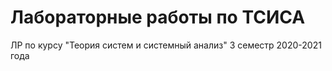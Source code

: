 # Лабораторные работы по ТСИСА
ЛР по курсу "Теория систем и системный анализ" 3 семестр 2020-2021 года

